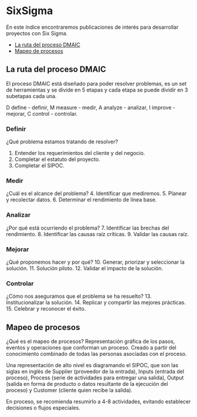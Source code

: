 # SixSigma
En este índice encontraremos publicaciones de interés para desarrollar proyectos con Six Sigma.

- [La ruta del proceso DMAIC](#la-ruta-del-proceso-dmaic)
- [Mapeo de procesos](#mapeo-de-procesos)

## La ruta del proceso DMAIC
El proceso DMAIC está diseñado para poder resolver problemas, es un set de herramientas y se divide en 5 etapas y cada etapa se puede dividir en 3 subetapas cada una. 

D define - definir, M measure - medir, A analyze - analizar, I improve - mejorar, C control - controlar.

### Definir
¿Qué problema estamos tratando de resolver?
1. Entender los requerimientos del cliente y del negocio.
2. Completar el estatuto del proyecto.
3. Completar el SIPOC.

### Medir
¿Cuál es el alcance del problema?
4. Identificar que mediremos.
5. Planear y recolectar datos.
6. Determinar el rendimiento de línea base.

### Analizar
¿Por qué está ocurriendo el problema?
7. Identificar las brechas del rendimiento.
8. Identificar las causas raíz críticas.
9. Validar las causas raíz.

### Mejorar
¿Qué proponemos hacer y por qué?
10. Generar, priorizar y seleccionar la solución.
11. Solución piloto.
12. Validar el impacto de la solución.

### Controlar
¿Cómo nos aseguramos que el problema se ha resuelto?
13. Institucionalizar la solución.
14. Replicar y compartir las mejores prácticas.
15. Celebrar y reconocer el éxito.


## Mapeo de procesos
¿Qué es el mapeo de procesos? 
Representación gráfica de los pasos, eventos y operaciones que conforman un proceso. Creado a partir del conocimiento combinado de todas las personas asociadas con el proceso.

Una representación de alto nivel es diagramando el SIPOC, que son las siglas en inglés de Supplier (proveedor de la entrada), Inputs (entrada del proceso), Process (serie de actividades para entregar una salida), Output (salida en forma de producto o datos resultante de la ejecución del proceso) y Customer (cliente quien recibe la salida).

En proceso, se recomienda resumirlo a 4-8 actividades, evitando establecer decisiones o flujos especiales.
